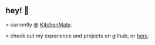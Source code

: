 ## hey! 👋

\> currently @ [KitchenMate](https://kitchenmate.com).

\> check out my experience and projects on github, or [here](https://rockzhou.com).
